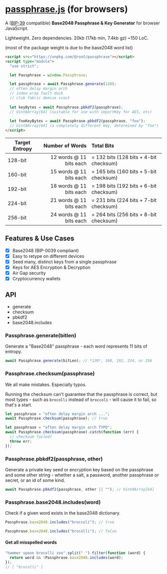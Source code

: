 # [passphrase.js][passphrasejs] (for browsers)

A ([BIP-39][bip39] compatible) **Base2048 Passphrase & Key Generator**
for browser JavaScript.

Lightweight. Zero dependencies. 20kb (17kb min, 7.4kb gz) ~150 LoC.

(most of the package weight is due to the base2048 word list)

[bip39]: https://github.com/bitcoin/bips/blob/master/bip-0039.mediawiki
[passphrasejs]: https://github.com/therootcompany/passphrase.js

```html
<script src="https://unpkg.com/@root/passphrase"></script>
<script type="module">
  "use strict";

  let Passphrase = window.Passphrase;

  let passphrase = await Passphrase.generate(128);
  // often delay margin arch
  // index wrap fault duck
  // club fabric demise scout
  
  let keyBytes = await Passphrase.pbkdf2(passphrase);
  // Uint8Array[64] (suitable for use with importKey for AES, etc)
  
  let fooKeyBytes = await Passphrase.pbkdf2(passphrase, "foo");
  // Uint8Array[64] (a completely different key, determined by "foo")
</script>
```

| Target Entropy |         Number of Words | Total Bits                             |
| -------------- | ----------------------: | :------------------------------------- |
| 128-bit        | 12 words @ 11 bits each | = 132 bits (128 bits + 4-bit checksum) |
| 160-bit        | 15 words @ 11 bits each | = 165 bits (160 bits + 5-bit checksum) |
| 192-bit        | 18 words @ 11 bits each | = 198 bits (192 bits + 6-bit checksum) |
| 224-bit        | 21 words @ 11 bits each | = 231 bits (224 bits + 7-bit checksum) |
| 256-bit        | 24 words @ 11 bits each | = 264 bits (256 bits + 8-bit checksum) |

## Features & Use Cases

- [x] Base2048 (BIP-0039 compliant)
- [x] Easy to retype on different devices
- [x] Seed many, distinct keys from a single passphrase
- [x] Keys for AES Encryption & Decryption
- [x] Air Gap security
- [x] Cryptocurrency wallets

## API

- generate
- checksum
- pbkdf2
- base2048.includes

### Passphrase.generate(bitlen)

Generate a "Base2048" passphrase - each word represents 11 bits of entropy.

```js
await Passphrase.generate(bitLen); // *128*, 160, 192, 224, or 256
```

### Passphrase.checksum(passphrase)

We all make mistakes. Especially typos.

Running the checksum can't guarantee that the passphrase is correct, but most
types - such as `brocolli` instead of `broccoli` - will cause it to fail, so
that's a start.

```js
let passphrase = "often delay margin arch ...";
await Passphrase.checksum(passphrase); // true
```

```js
let passphrase = "often delay margin arch TYPO";
await Passphrase.checksum(passphrase).catch(function (err) {
  // checksum failed?
  throw err;
});
```

### Passphrase.pbkdf2(passphrase, other)

Generate a private key seed or encryption key based on the passphrase and some
other string - whether a salt, a password, another passphrase or secret, or an
id of some kind.

```js
await Passphrase.pbkdf2(passphrase, other || ""); // Uint8Array[64]
```

### Passphrase.base2048.includes(word)

Check if a given word exists in the base2048 dictionary.

```js
Passphrase.base2048.includes("broccoli"); // true
```

```js
Passphrase.base2048.includes("brocolli"); // false
```

#### Get all misspelled words

```js
"hammer spoon brocolli zoo".split(" ").filter(function (word) {
  return word && !Passphrase.base2048.includes(word);
});
// [ "brocolli" ]
```
